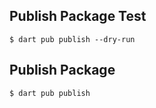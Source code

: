 ## Publish Package Test

    $ dart pub publish --dry-run

## Publish Package

    $ dart pub publish